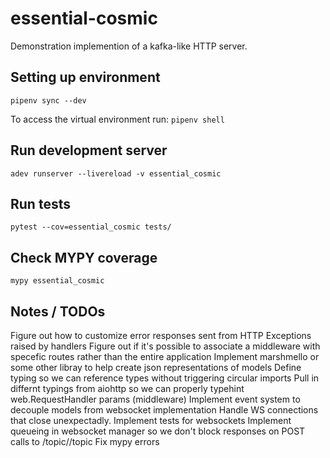 # essential-cosmic
Demonstration implemention of a kafka-like HTTP server.

## Setting up environment
`pipenv sync --dev`

To access the virtual environment run:
`pipenv shell`

## Run development server
`adev runserver --livereload -v essential_cosmic`

## Run tests
`pytest --cov=essential_cosmic tests/`

## Check MYPY coverage
`mypy essential_cosmic`

## Notes / TODOs
Figure out how to customize error responses sent from HTTP Exceptions raised by handlers
Figure out if it's possible to associate a middleware with specefic routes rather than the entire application
Implement marshmello or some other libray to help create json representations of models
Define typing so we can reference types without triggering circular imports
Pull in differnt typings from aiohttp so we can properly typehint web.RequestHandler params (middleware)
Implement event system to decouple models from websocket implementation
Handle WS connections that close unexpectadly.
Implement tests for websockets
Implement queueing in websocket manager so we don't block responses on POST calls to /topic/<id>/topic
Fix mypy errors